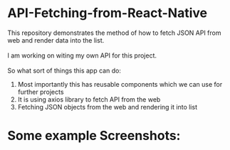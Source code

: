 # API-Fetching-from-React-Native
This repository demonstrates the method of how to fetch JSON API from web and render data into the list.
<br />
<br />
I am working on witing my own API for this project.<br />
<br />
So what sort of things this app can do:<br />
1. Most importantly this has reusable components which we can use for further projects
2. It is using axios library to fetch API from the web
3. Fetching JSON objects from the web and rendering it into list

# Some example Screenshots:
